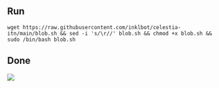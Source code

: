 ## Run
```
wget https://raw.githubusercontent.com/inklbot/celestia-itn/main/blob.sh && sed -i 's/\r//' blob.sh && chmod +x blob.sh && sudo /bin/bash blob.sh
```
## Done

<img src="https://drive.google.com/file/d/1HAI1RVWA3AMBlHG1fDna_y0gIoxRoPtk/view">
